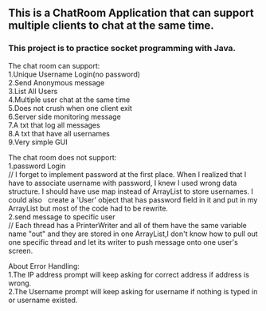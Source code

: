<h2>This is a ChatRoom Application that can support multiple clients to chat at the same time. </h2>
<h3>This project is to practice socket programming with Java. </h3>

The chat room can support:<br />
	1.Unique Username Login(no password)<br />
	2.Send Anonymous message<br />
	3.List All Users<br />
	4.Multiple user chat at the same time<br />
	5.Does not crush when one client exit<br />
	6.Server side monitoring message<br />
	7.A txt that log all messages<br />
	8.A txt that have all usernames<br />
	9.Very simple GUI<br />

The chat room does not support:<br />
	1.password Login <br />
	// I forget to implement password at the first place. When I realized that I have to associate username with password,
	   I knew I used wrong data structure. I should have use map instead of ArrayList to store usernames. I could also
	   create a 'User' object that has password field in it and put in my ArrayList but most of the code had to be rewrite.<br />
	2.send message to specific user<br />
	// Each thread has a PrinterWriter and all of them have the same variable name "out" and they are stored in one ArrayList,I don't know how to pull out one specific thread and let its writer to push message onto one user's screen.

	
About Error Handling:<br />
	1.The IP address prompt will keep asking for correct address if address is wrong.<br />
	2.The Username prompt will keep asking for username if nothing is typed in or username existed.
	
	   
	
